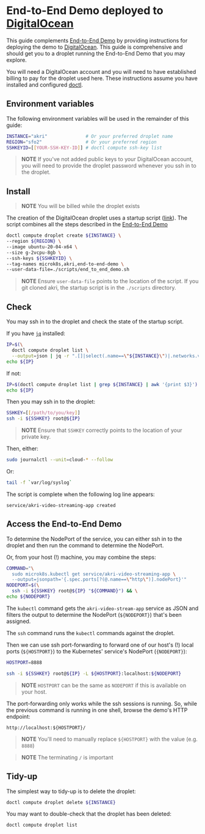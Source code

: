 # End-to-End Demo deployed to [DigitalOcean](https://digitalocean.com)

This guide complements [End-to-End Demo](./end-to-end-demo.md) by providing instructions for deploying the demo to [DigitalOcean](https://digitalocean.com). This guide is comprehensive and should get you to a droplet running the End-to-End Demo that you may explore.

You will need a DigitalOcean account and you will need to have established billing to pay for the droplet used here. These instructions assume you have installed and configured [doctl](https://github.com/digitalocean/doctl).

## Environment variables

The following environment variables will be used in the remainder of this guide:

```bash
INSTANCE="akri"              # Or your preferred droplet name
REGION="sfo2"                # Or your preferred region
SSHKEYID=[[YOUR-SSH-KEY-ID]] # doctl compute ssh-key list
```

> **NOTE** If you've not added public keys to your DigitalOcean account, you will need to provide the droplet password whenever you ssh in to the droplet.

## Install

> **NOTE** You will be billed while the droplet exists

The creation of the DigitalOcean droplet uses a startup script ([link](/scripts/end_to_end_demo.sh)). The script combines all the steps described in the [End-to-End Demo](/docs/end-to-end-demo.md)

```bash
doctl compute droplet create ${INSTANCE} \
--region ${REGION} \
--image ubuntu-20-04-x64 \
--size g-2vcpu-8gb \
--ssh-keys ${SSHKEYID} \
--tag-names microk8s,akri,end-to-end-demo \
--user-data-file=./scripts/end_to_end_demo.sh
```

 > **NOTE** Ensure `user-data-file` points to the location of the script. If you git cloned akri, the startup script is in the `./scripts` directory.

## Check

You may ssh in to the droplet and check the state of the startup script.

If you have [`jq`](https://stedolan.github.io/jq/) installed:

```bash
IP=$(\
  doctl compute droplet list \
  --output=json | jq -r ".[]|select(.name==\"${INSTANCE}\")|.networks.v4[]|select(.type==\"public\")|.ip_address") && \
echo ${IP}
```

If not:

```bash
IP=$(doctl compute droplet list | grep ${INSTANCE} | awk '{print $3}') && \
echo ${IP}
```

Then you may ssh in to the droplet:

```bash
SSHKEY=[[/path/to/you/key]]
ssh -i ${SSHKEY} root@${IP}
```

> **NOTE** Ensure that `SSHKEY` correctly points to the location of your private key.

Then, either:

```bash
sudo journalctl --unit=cloud-* --follow
```

Or:

```bash
tail -f `var/log/syslog`
```

The script is complete when the following log line appears:

```console
service/akri-video-streaming-app created
```

## Access the End-to-End Demo

To determine the NodePort of the service, you can either ssh in to the droplet and then run the command to determine the NodePort.

Or, from your host (!) machine, you may combine the steps:

```bash
COMMAND="\
  sudo microk8s.kubectl get service/akri-video-streaming-app \
  --output=jsonpath='{.spec.ports[?(@.name==\"http\")].nodePort}'"
NODEPORT=$(\
  ssh -i ${SSHKEY} root@${IP} "${COMMAND}") && \
echo ${NODEPORT}
```

The `kubectl` command gets the `akri-video-stream-app` service as JSON and filters the output to determine the NodePort (`${NODEPORT}`) that's been assigned.

The `ssh` command runs the `kubectl` commands against the droplet.

Then we can use ssh port-forwarding to forward one of our host's (!) local ports (`${HOSTPORT}`) to the Kubernetes' service's NodePort (`{NODEPORT}`):

```bash
HOSTPORT=8888

ssh -i ${SSHKEY} root@${IP} -L ${HOSTPORT}:localhost:${NODEPORT}
```

> **NOTE** `HOSTPORT` can be the same as `NODEPORT` if this is available on your host.

The port-forwarding only works while the ssh sessions is running. So, while the previous command is running in one shell, browse the demo's HTTP endpoint:

```console
http://localhost:${HOSTPORT}/
```

> **NOTE** You'll need to manually replace `${HOSTPORT}` with the value (e.g. `8888`)

> **NOTE** The terminating `/` is important

## Tidy-up

The simplest way to tidy-up is to delete the droplet:

```bash
doctl compute droplet delete ${INSTANCE}
```

You may want to double-check that the droplet has been deleted:

```bash
doctl compute droplet list
```
